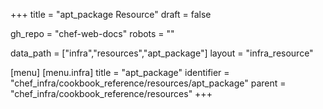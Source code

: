 +++
title = "apt_package Resource"
draft = false

gh_repo = "chef-web-docs"
robots = ""

data_path = ["infra","resources","apt_package"]
layout = "infra_resource"


[menu]
  [menu.infra]
    title = "apt_package"
    identifier = "chef_infra/cookbook_reference/resources/apt_package"
    parent = "chef_infra/cookbook_reference/resources"
+++

<!-- The contents of this page are automatically generated from the apt_package.yaml file in the data directory. -->
<!-- To suggest a change, edit the https://github.com/chef/chef/blob/master/lib/chef/resource/apt_package.rb file
      and submit a pull request to the https://github.com/chef/chef repository. -->
